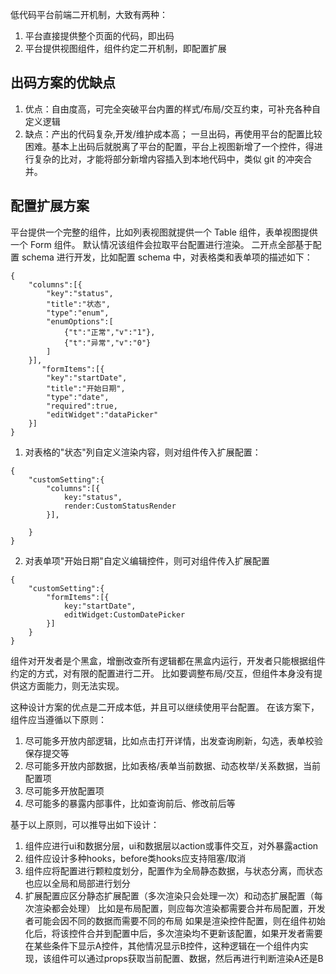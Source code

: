 低代码平台前端二开机制，大致有两种：

1. 平台直接提供整个页面的代码，即出码
2. 平台提供视图组件，组件约定二开机制，即配置扩展

## 出码方案的优缺点

1. 优点：自由度高，可完全突破平台内置的样式/布局/交互约束，可补充各种自定义逻辑
2. 缺点：产出的代码复杂,开发/维护成本高；
   一旦出码，再使用平台的配置比较困难。基本上出码后就脱离了平台的配置，平台上视图新增了一个控件，得进行复杂的比对，才能将部分新增内容插入到本地代码中，类似 git 的冲突合并。

## 配置扩展方案

平台提供一个完整的组件，比如列表视图就提供一个 Table 组件，表单视图提供一个 Form 组件。
默认情况该组件会拉取平台配置进行渲染。
二开点全部基于配置 schema 进行开发，比如配置 schema 中，对表格类和表单项的描述如下：

```
{
    "columns":[{
        "key":"status",
        "title":"状态",
        "type":"enum",
        "enumOptions":[
            {"t":"正常","v":"1"},
            {"t":"异常","v":"0"}
        ]
    }],
       "formItems":[{
        "key":"startDate",
        "title":"开始日期",
        "type":"date",
        "required":true,
        "editWidget":"dataPicker"
    }]
}
```

1. 对表格的"状态"列自定义渲染内容，则对组件传入扩展配置：

```
{
    "customSetting":{
        "columns":[{
            key:"status",
            render:CustomStatusRender
        }],

    }
}
```

2. 对表单项"开始日期"自定义编辑控件，则可对组件传入扩展配置

```
{
    "customSetting":{
        "formItems":[{
            key:"startDate",
            editWidget:CustomDatePicker
        }]
    }
}
```
组件对开发者是个黑盒，增删改查所有逻辑都在黑盒内运行，开发者只能根据组件约定的方式，对有限的配置进行二开。
比如要调整布局/交互，但组件本身没有提供这方面能力，则无法实现。

这种设计方案的优点是二开成本低，并且可以继续使用平台配置。
在该方案下，组件应当遵循以下原则：
1. 尽可能多开放内部逻辑，比如点击打开详情，出发查询刷新，勾选，表单校验保存提交等
2. 尽可能多开放内部数据，比如表格/表单当前数据、动态枚举/关系数据，当前配置项
3. 尽可能多开放配置项
4. 尽可能多的暴露内部事件，比如查询前后、修改前后等

基于以上原则，可以推导出如下设计：
1. 组件应进行ui和数据分层，ui和数据层以action或事件交互，对外暴露action
2. 组件应设计多种hooks，before类hooks应支持阻塞/取消
3. 组件应将配置进行颗粒度划分，配置作为全局静态数据，与状态分离，而状态也应以全局和局部进行划分
4. 扩展配置应区分静态扩展配置（多次渲染只会处理一次）和动态扩展配置（每次渲染都会处理）
比如是布局配置，则应每次渲染都需要合并布局配置，开发者可能会因不同的数据而需要不同的布局
如果是渲染控件配置，则在组件初始化后，将该控件合并到配置中后，多次渲染均不更新该配置，如果开发者需要在某些条件下显示A控件，其他情况显示B控件，这种逻辑在一个组件内实现，该组件可以通过props获取当前配置、数据，然后再进行判断渲染A还是B